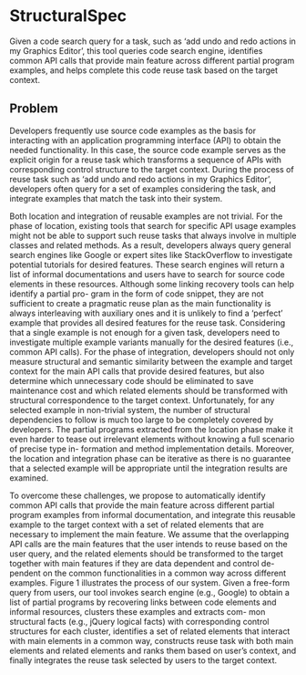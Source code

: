 # StructuralSpec

Given a code search query for a task, such as ‘add undo and redo actions in my Graphics Editor’, this tool queries code search engine, identifies common API calls that provide main feature across different partial program examples, and helps complete this code reuse task based on the  target context.
 
## Problem
Developers frequently use source code examples as the basis for interacting with an application programming interface (API) to obtain the needed functionality. In this case, the source code example serves as the explicit origin for a reuse task which transforms a sequence of APIs with corresponding control structure to the target context. During the process of reuse task such as ‘add undo and redo actions in my Graphics Editor’, developers often query for a set of examples considering the task, and integrate examples that match the task into their system.

Both location and integration of reusable examples are not trivial. For the phase of location, existing tools that search for specific API usage examples might not be able to support such reuse tasks that always involve in multiple classes and related methods. As a result, developers always query general search engines like Google or expert sites like StackOverflow to investigate potential tutorials for desired features. These search engines will return a list of informal documentations and users have to search for source code elements in these resources. Although some linking recovery tools can help identify a partial pro- gram in the form of code snippet, they are not sufficient to create a pragmatic reuse plan as the main functionality is always interleaving with auxiliary ones and it is unlikely to find a ‘perfect’ example that provides all desired features for the reuse task. Considering that a single example is not enough for a given task, developers need to investigate multiple example variants manually for the desired features (i.e., common API calls). For the phase of integration, developers should not only measure structural and semantic similarity between the example and target context for the main API calls that provide desired features, but also determine which unnecessary code should be eliminated to save maintenance cost and which related elements should be transformed with structural correspondence to the target context. Unfortunately, for any selected example in non-trivial system, the number of structural dependencies to follow is much too large to be completely covered by developers. The partial programs extracted from the location phase make it even harder to tease out irrelevant elements without knowing a full scenario of precise type in- formation and method implementation details. Moreover, the location and integration phase can be iterative as there is no guarantee that a selected example will be appropriate until the integration results are examined.

To overcome these challenges, we propose to automatically identify common API calls that provide the main feature across different partial program examples from informal documentation, and integrate this reusable example to the target context with a set of related elements that are necessary to implement the main feature. We assume that the overlapping API calls are the main features that the user intends to reuse based on the user query, and the related elements should be transformed to the target together with main features if they are data dependent and control de- pendent on the common functionalities in a common way across different examples. Figure 1 illustrates the process of our system. Given a free-form query from users, our tool invokes search engine (e.g., Google) to obtain a list of partial programs by recovering links between code elements and informal resources, clusters these examples and extracts com- mon structural facts (e.g., jQuery logical facts) with corresponding control structures for each cluster, identifies a set of related elements that interact with main elements in a common way, constructs reuse task with both main elements and related elements and ranks them based on user’s context, and finally integrates the reuse task selected by users to the target context.


